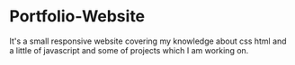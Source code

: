 # Portfolio-Website
It's a small responsive website covering my knowledge about css html and a little of javascript and some of projects which I am working on.
